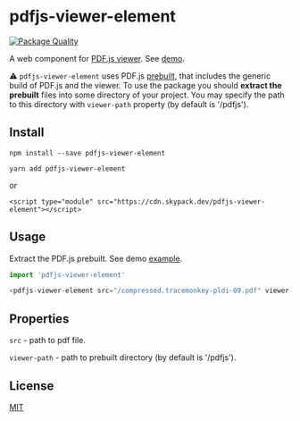 # pdfjs-viewer-element

[![Package Quality](https://packagequality.com/shield/pdfjs-viewer-element.svg)](https://packagequality.com/#?package=pdfjs-viewer-element)

A web component for [PDF.js viewer](https://mozilla.github.io/pdf.js/web/viewer.html). See [demo](https://alekswebnet.github.io/pdfjs-viewer-element/index.html).

⚠️ `pdfjs-viewer-element` uses PDF.js [prebuilt](https://github.com/mozilla/pdf.js/releases/download/v3.4.120/pdfjs-3.4.120-dist.zip), that includes the generic build of PDF.js and the viewer. To use the package you should **extract the prebuilt** files into some directory of your project. You may specify the path to this directory with `viewer-path` property (by default is '/pdfjs').

## Install
```
npm install --save pdfjs-viewer-element
```

```
yarn add pdfjs-viewer-element
```

or

```
<script type="module" src="https://cdn.skypack.dev/pdfjs-viewer-element"></script>
```

## Usage

Extract the PDF.js prebuilt. See demo [example](https://github.com/alekswebnet/pdfjs-viewer-element/tree/master/public).

```javascript
import 'pdfjs-viewer-element'
```

```javascript
<pdfjs-viewer-element src="/compressed.tracemonkey-pldi-09.pdf" viewer-path="/path-to-viewer"></pdfjs-viewer-element>
```

## Properties

`src` - path to pdf file.

`viewer-path` - path to prebuilt directory (by default is '/pdfjs').
## License
[MIT](http://opensource.org/licenses/MIT)
